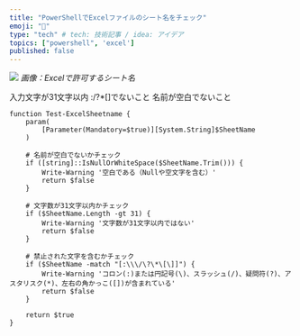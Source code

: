 ```yaml
---
title: "PowerShellでExcelファイルのシート名をチェック"
emoji: "🌟"
type: "tech" # tech: 技術記事 / idea: アイデア
topics: ["powershell", 'excel']
published: false
---
```


![](https://storage.googleapis.com/zenn-user-upload/ec7312f11040-20240624.png)
*画像：Excelで許可するシート名*

入力文字が31文字以内
:\/?*[]でないこと
名前が空白でないこと

```powershell:
function Test-ExcelSheetname {
    param(
        [Parameter(Mandatory=$true)][System.String]$SheetName
    )
    
    # 名前が空白でないかチェック
    if ([string]::IsNullOrWhiteSpace($SheetName.Trim())) {
        Write-Warning '空白である（Nullや空文字を含む）'
        return $false
    }

    # 文字数が31文字以内かチェック
    if ($SheetName.Length -gt 31) {
        Write-Warning '文字数が31文字以内ではない'
        return $false
    }

    # 禁止された文字を含むかチェック
    if ($SheetName -match "[:\\\/\?\*\[\]]") {
        Write-Warning 'コロン(:)または円記号(\)、スラッシュ(/)、疑問符(?)、アスタリスク(*)、左右の角かっこ([])が含まれている'
        return $false
    }

    return $true
}
```
